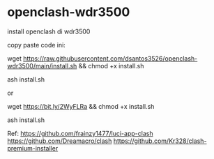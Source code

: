 # openclash-wdr3500
install openclash di wdr3500

copy paste code ini:

wget https://raw.githubusercontent.com/dsantos3526/openclash-wdr3500/main/install.sh && chmod +x install.sh

ash install.sh

or

wget https://bit.ly/2WyFLRa && chmod +x install.sh

ash install.sh

Ref:
https://github.com/frainzy1477/luci-app-clash
https://github.com/Dreamacro/clash
https://github.com/Kr328/clash-premium-installer


